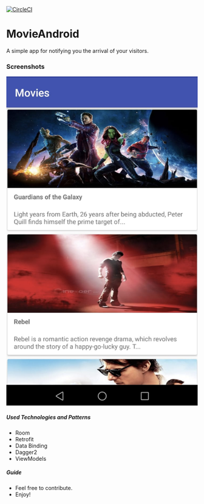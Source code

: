 [![CircleCI](https://circleci.com/gh/Loice-Andia/MovieAndroid.svg?style=svg)](https://circleci.com/gh/Loice-Andia/MovieAndroid)

# MovieAndroid 
A simple app for notifying you the arrival of your visitors.
  
  ### Screenshots
  
  <img src="/screenshots/movielist.png"> 

##### Used Technologies and Patterns

  - Room
 - Retrofit
 - Data Binding
 - Dagger2
 - ViewModels
 
##### Guide
  - Feel free to contribute.
  - Enjoy!
